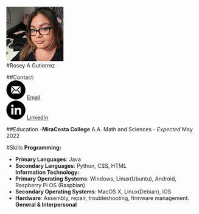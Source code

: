 ![profile-photo](/doc/photo.jpg)  
#Rosey A Gutierrez

##Contact:  
![email](/doc/email.png) [Email](mailto:rgutierrez@miracosta.edu)  
![linkedin](/doc/linkedin.png) [LinkedIn](https://www.linkedin.com/in/rosey-a-gutierrez/)  

##Education
-**MiraCosta College**
A.A. Math and Sciences - *Expected* May 2022

#Skills
**Programming:**
- **Primary Languages**: Java
- **Secondary Languages**: Python, CSS, HTML  
**Information Technology:**  
- **Primary Operating Systems**: Windows, Linux(Ubuntu), Android, Raspberry Pi OS (Raspbian)
- **Secondary Operating Systems**: MacOS X, Linux(Debian), iOS
- **Hardware**: Assembly, repair, troubleshooting, firmware management.  
**General & Interpersonal**  
